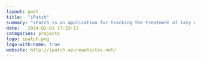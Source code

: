 ```yaml
---
layout: post
title:  "iPatch"
summary: "iPatch is an application for tracking the treatment of lazy eyes in children and adults. iPatch is a project from NHS HackDay Cambridge, November 2013."
date:   2014-02-01 17:33:13
categories: projects
logo: ipatch.png
logo-with-name: true
website: http://ipatch.azurewebsites.net/
---
```

